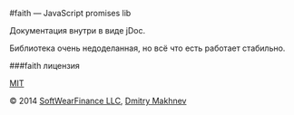 #faith — JavaScript promises lib

Документация внутри в виде jDoc.

Библиотека очень недоделанная, но всё что есть работает стабильно.

###faith лицензия

[MIT](https://github.com/SoftWearFinance/faith/blob/master/license.txt)

© 2014 [SoftWearFinance LLC](http://softwearfinance.com/), [Dmitry Makhnev](https://github.com/DmitryMakhnev/)

